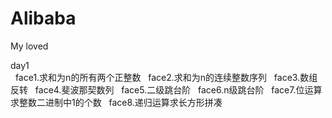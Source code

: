 # Alibaba
My loved


day1  
 
face1.求和为n的所有两个正整数
 
face2.求和为n的连续整数序列
 
face3.数组反转
 
face4.斐波那契数列
 
face5.二级跳台阶
 
face6.n级跳台阶
 
face7.位运算求整数二进制中1的个数
 
face8.递归运算求长方形拼凑
